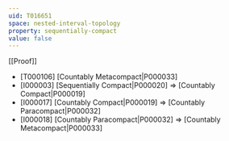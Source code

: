 ```yaml
---
uid: T016651
space: nested-interval-topology
property: sequentially-compact
value: false
---
```

[[Proof]]

* [T000106] [Countably Metacompact|P000033]
* [I000003] [Sequentially Compact|P000020] => [Countably Compact|P000019]
* [I000017] [Countably Compact|P000019] => [Countably Paracompact|P000032]
* [I000018] [Countably Paracompact|P000032] => [Countably Metacompact|P000033]


